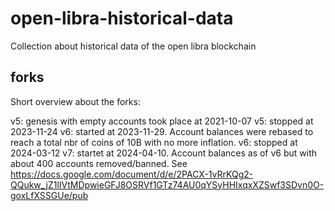 # open-libra-historical-data
Collection about historical data of the open libra blockchain


## forks

Short overview about the forks:

v5: genesis with empty accounts took place at 2021-10-07
v5: stopped at 2023-11-24
v6: started at 2023-11-29. Account balances were rebased to reach a total nbr of coins of 10B with no more inflation.
v6: stopped at 2024-03-12
v7: startet at 2024-04-10. Account balances as of v6 but with about 400 accounts removed/banned. See https://docs.google.com/document/d/e/2PACX-1vRrKQg2-QQukw_jZ1lIVtMDpwieGFJ8OSRVf1GTz74AU0qYSyHHIxqxXZSwf3SDvn0O-goxLfXSSGUe/pub


